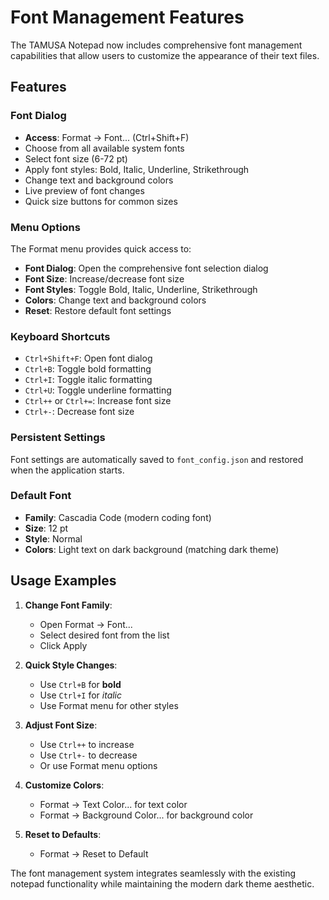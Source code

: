 # Font Management Features

The TAMUSA Notepad now includes comprehensive font management capabilities that allow users to customize the appearance of their text files.

## Features

### Font Dialog
- **Access**: Format → Font... (Ctrl+Shift+F)
- Choose from all available system fonts
- Select font size (6-72 pt)
- Apply font styles: Bold, Italic, Underline, Strikethrough
- Change text and background colors
- Live preview of font changes
- Quick size buttons for common sizes

### Menu Options
The Format menu provides quick access to:
- **Font Dialog**: Open the comprehensive font selection dialog
- **Font Size**: Increase/decrease font size
- **Font Styles**: Toggle Bold, Italic, Underline, Strikethrough
- **Colors**: Change text and background colors
- **Reset**: Restore default font settings

### Keyboard Shortcuts
- `Ctrl+Shift+F`: Open font dialog
- `Ctrl+B`: Toggle bold formatting
- `Ctrl+I`: Toggle italic formatting
- `Ctrl+U`: Toggle underline formatting
- `Ctrl++` or `Ctrl+=`: Increase font size
- `Ctrl+-`: Decrease font size

### Persistent Settings
Font settings are automatically saved to `font_config.json` and restored when the application starts.

### Default Font
- **Family**: Cascadia Code (modern coding font)
- **Size**: 12 pt
- **Style**: Normal
- **Colors**: Light text on dark background (matching dark theme)

## Usage Examples

1. **Change Font Family**: 
   - Open Format → Font...
   - Select desired font from the list
   - Click Apply

2. **Quick Style Changes**:
   - Use `Ctrl+B` for **bold**
   - Use `Ctrl+I` for <i> italic </i>
   - Use Format menu for other styles

3. **Adjust Font Size**:
   - Use `Ctrl++` to increase
   - Use `Ctrl+-` to decrease
   - Or use Format menu options

4. **Customize Colors**:
   - Format → Text Color... for text color
   - Format → Background Color... for background color

5. **Reset to Defaults**:
   - Format → Reset to Default

The font management system integrates seamlessly with the existing notepad functionality while maintaining the modern dark theme aesthetic.
